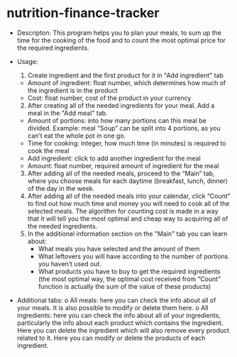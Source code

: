 # nutrition-finance-tracker

- Descripton:
This program helps you to plan your meals, to sum up the time for the cooking of the food and to count the most optimal price for the required ingredients.

- Usage:
  1. Create ingredient and the first product for it in "Add ingredient" tab
    - Amount of ingredient: float number, which determines how much of the ingredient is in the product
    - Cost: float number, cost of the product in your currency
  2. After creating all of the needed ingredients for your meal. Add a meal in the "Add meal" tab. 
    - Amount of portions: into how many portions can this meal be divided.
      Example: meal “Soup” can be split into 4 portions, as you can’t eat the whole pot in one go.
    - Time for cooking: integer, how much time (in minutes) is required to cook the meal
    - Add ingredient: click to add another ingredient for the meal
    - Amount: float number, required amount of ingredient for the meal
  3. After adding all of the needed meals, proceed to the “Main” tab, where you choose meals for each daytime (breakfast, lunch, dinner) of the day in the week.
  4. After adding all of the needed meals into your calendar, click “Count” to find out how much time and money you will need to cook all of the selected meals.
     The algorithm for counting cost is made in a way that it will tell you the most optimal and cheap way to acquiring all of the needed ingredients.
  5. In the additional information section on the "Main" tab you can learn about:
	  - What meals you have selected and the amount of them
	  - What leftovers you will have according to the number of portions you haven’t used out.
	  - What products you have to buy to get the required ingredients (the most optimal way, the optimal cost received from “Count” function is actually the sum of the value of these products)

-	Additional tabs:
  o	All meals: here you can check the info about all of your meals. It is also possible to modify or delete them here.
  o	All ingredients: here you can check the info about all of your ingredients, particularly the info about each product which contains the ingredient. 
  Here you can delete the ingredient which will also remove every product related to it.
  Here you can modify or delete the products of each ingredient.
